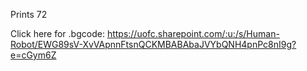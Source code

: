 Prints 72

Click here for .bgcode: https://uofc.sharepoint.com/:u:/s/Human-Robot/EWG89sV-XvVApnnFtsnQCKMBABAbaJVYbQNH4pnPc8nI9g?e=cGym6Z
